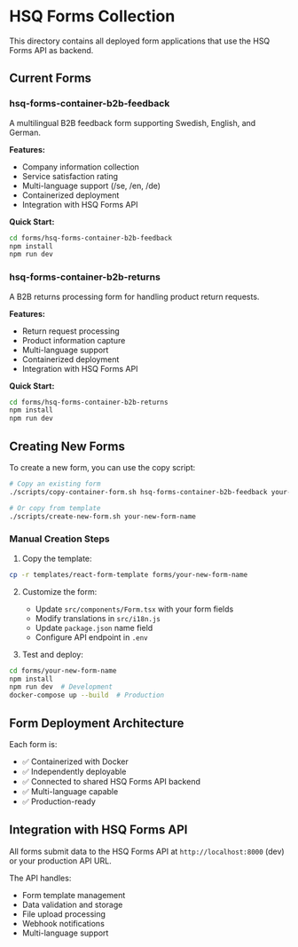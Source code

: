 # HSQ Forms Collection

This directory contains all deployed form applications that use the HSQ Forms API as backend.

## Current Forms

### hsq-forms-container-b2b-feedback
A multilingual B2B feedback form supporting Swedish, English, and German.

**Features:**
- Company information collection
- Service satisfaction rating
- Multi-language support (/se, /en, /de)
- Containerized deployment
- Integration with HSQ Forms API

**Quick Start:**
```bash
cd forms/hsq-forms-container-b2b-feedback
npm install
npm run dev
```

### hsq-forms-container-b2b-returns
A B2B returns processing form for handling product return requests.

**Features:**
- Return request processing
- Product information capture
- Multi-language support
- Containerized deployment
- Integration with HSQ Forms API

**Quick Start:**
```bash
cd forms/hsq-forms-container-b2b-returns
npm install
npm run dev
```

## Creating New Forms

To create a new form, you can use the copy script:

```bash
# Copy an existing form
./scripts/copy-container-form.sh hsq-forms-container-b2b-feedback your-new-form-name

# Or copy from template
./scripts/create-new-form.sh your-new-form-name
```

### Manual Creation Steps

1. Copy the template:

```bash
cp -r templates/react-form-template forms/your-new-form-name
```

2. Customize the form:
   - Update `src/components/Form.tsx` with your form fields
   - Modify translations in `src/i18n.js`
   - Update `package.json` name field
   - Configure API endpoint in `.env`

3. Test and deploy:

```bash
cd forms/your-new-form-name
npm install
npm run dev  # Development
docker-compose up --build  # Production
```

## Form Deployment Architecture

Each form is:

- ✅ Containerized with Docker
- ✅ Independently deployable
- ✅ Connected to shared HSQ Forms API backend
- ✅ Multi-language capable
- ✅ Production-ready

## Integration with HSQ Forms API

All forms submit data to the HSQ Forms API at `http://localhost:8000` (dev) or your production API URL.

The API handles:

- Form template management
- Data validation and storage
- File upload processing
- Webhook notifications
- Multi-language support
